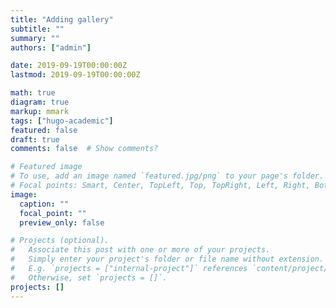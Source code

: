 ```yaml
---
title: "Adding gallery"
subtitle: ""
summary: ""
authors: ["admin"]

date: 2019-09-19T00:00:00Z
lastmod: 2019-09-19T00:00:00Z

math: true
diagram: true
markup: mmark
tags: ["hugo-academic"]
featured: false
draft: true
comments: false  # Show comments?

# Featured image
# To use, add an image named `featured.jpg/png` to your page's folder.
# Focal points: Smart, Center, TopLeft, Top, TopRight, Left, Right, BottomLeft, Bottom, BottomRight.
image:
  caption: ""
  focal_point: ""
  preview_only: false

# Projects (optional).
#   Associate this post with one or more of your projects.
#   Simply enter your project's folder or file name without extension.
#   E.g. `projects = ["internal-project"]` references `content/project/deep-learning/index.md`.
#   Otherwise, set `projects = []`.
projects: []
---
```


<!-- {{< gallery album="../../figures/" >}} -->
